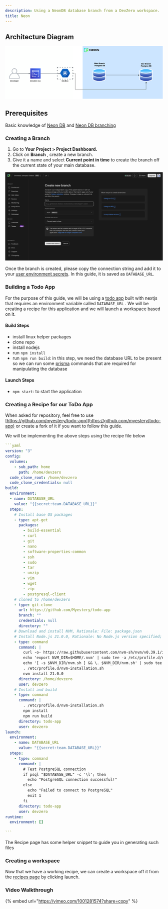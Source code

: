 ```yaml
---
description: Using a NeonDB database branch from a DevZero workspace.
title: Neon
---
```

## Architecture Diagram

![Neon DB Architecture](../../.gitbook/assets/neondb.drawio.png)

## Prerequisites

Basic knowledge of [Neon DB](https://neon.tech/docs) and [Neon DB branching](https://neon.tech/docs/introduction/branching)

### Creating a Branch

1. Go to **Your Project > Project Dashboard.**
2. Click on **Branch** , create a new branch.
3. Give it a name and select **Current point in time** to create the branch off the current state of your main database.

![Neon Dashboard Branch Setting](../../.gitbook/assets/neon-dashboard.png)

Once the branch is created, please copy the connection string and add it to your [user environment secrets](../../environment-variables/personal.md#saving-an-user-scoped-environment-variable). In this guide, it is saved as `DATABASE_URL`.

### Building a Todo App

For the purpose of this guide, we will be using a [todo app](https://github.com/myestery/todo-app) built with nextjs that requires an environment variable called `DATABASE_URL` . We will be creating a recipe for this application and we will launch a workspace based on it.

#### Build Steps

* install linux helper packages
* clone repo
* install nodejs
* run `npm install`
* run `npm run build`: in this step, we need the database URL to be present so we can run some [prisma](https://www.prisma.io/) commands that are required for manipulating the database

#### Launch Steps

* `npm start`: to start the application

### Creating a Recipe for our ToDo App

When asked for repository, feel free to use [https://github.com/myestery/todo-app](https://github.com/myestery/todo-app) or create a fork of it if you want to follow this guide.

We will be implementing the above steps using the recipe file below

````yaml
```yaml
version: "3"
config:
  volumes:
    - sub_path: home
      path: /home/devzero
  code_clone_root: /home/devzero
  code_clone_credentials: null
build:
  environment:
  - name: DATABASE_URL
    value: "{{secret:team.DATABASE_URL}}"
  steps:
    # Install base OS packages
    - type: apt-get
      packages:
        - build-essential
        - curl
        - git
        - nano
        - software-properties-common
        - ssh
        - sudo
        - tar
        - unzip
        - vim
        - wget
        - zip
        - postgresql-client
    # cloned to /home/devzero
    - type: git-clone
      url: https://github.com/Myestery/todo-app
      branch: ""
      credentials: null
      directory: ""
    # Download and install NVM, Rationale: File: package.json
    # Install Node.js 21.0.0, Rationale: No Node.js version specified; using default
    - type: command
      command: |
        curl -o- https://raw.githubusercontent.com/nvm-sh/nvm/v0.39.1/install.sh | bash
        echo 'export NVM_DIR=$HOME/.nvm' | sudo tee -a /etc/profile.d/nvm-installation.sh
        echo '[ -s $NVM_DIR/nvm.sh ] && \. $NVM_DIR/nvm.sh' | sudo tee -a /etc/profile.d/nvm-installation.sh
        . /etc/profile.d/nvm-installation.sh
        nvm install 21.0.0
      directory: /home/devzero
      user: devzero
    # Install and build
    - type: command
      command: |
        . /etc/profile.d/nvm-installation.sh
        npm install
        npm run build
      directory: todo-app
      user: devzero
launch:
  environment:
    - name: DATABASE_URL
      value: "{{secret:team.DATABASE_URL}}"
  steps:
    - type: command
      command: |
        # Test PostgreSQL connection
        if psql "$DATABASE_URL" -c '\l'; then
          echo "PostgreSQL connection successful!"
        else
          echo "Failed to connect to PostgreSQL"
          exit 1
        fi
      directory: todo-app
      user: devzero
runtime:
  environment: []

```
````

The Recipe page has some helper snippet to guide you in generating such files

### Creating a workspace

Now that we have a working recipe, we can create a workspace off it from the [recipes page](https://www.devzero.io/dashboard/recipes/recipe-library) by clicking launch.

### Video Walkthrough

{% embed url="https://vimeo.com/1001281574?share=copy" %}
